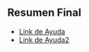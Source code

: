 ## Resumen Final

- [Link de Ayuda](https://drive.google.com/drive/folders/1xNWfH0CDXUGWf-5Ul0EFcQn47hbeB1sL)
- [Link de Ayuda2](https://drive.google.com/drive/folders/1iA1aNtFzMLSfbNl1_iGmzKS9ZiF5Ckjz)

